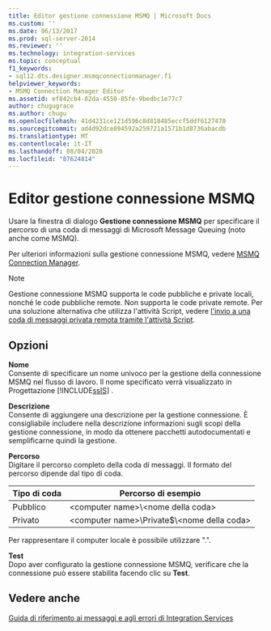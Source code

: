 ```yaml
---
title: Editor gestione connessione MSMQ | Microsoft Docs
ms.custom: ''
ms.date: 06/13/2017
ms.prod: sql-server-2014
ms.reviewer: ''
ms.technology: integration-services
ms.topic: conceptual
f1_keywords:
- sql12.dts.designer.msmqconnectionmanager.f1
helpviewer_keywords:
- MSMQ Connection Manager Editor
ms.assetid: ef842cb4-82da-4550-85fe-9bedbc1e77c7
author: chugugrace
ms.author: chugu
ms.openlocfilehash: 41d4231ce121d596c8d818485eccf5ddf6127470
ms.sourcegitcommit: ad4d92dce894592a259721a1571b1d8736abacdb
ms.translationtype: MT
ms.contentlocale: it-IT
ms.lasthandoff: 08/04/2020
ms.locfileid: "87624814"
---
```

# <a name="msmq-connection-manager-editor"></a>Editor gestione connessione MSMQ
  Usare la finestra di dialogo **Gestione connessione MSMQ** per specificare il percorso di una coda di messaggi di Microsoft Message Queuing (noto anche come MSMQ).  
  
 Per ulteriori informazioni sulla gestione connessione MSMQ, vedere [MSMQ Connection Manager](connection-manager/msmq-connection-manager.md).  
  
> [!NOTE]  
>  Gestione connessione MSMQ supporta le code pubbliche e private locali, nonché le code pubbliche remote. Non supporta le code private remote. Per una soluzione alternativa che utilizza l'attività Script, vedere [l'invio a una coda di messaggi privata remota tramite l'attività Script](control-flow/script-task.md).  
  
## <a name="options"></a>Opzioni  
 **Nome**  
 Consente di specificare un nome univoco per la gestione della connessione MSMQ nel flusso di lavoro. Il nome specificato verrà visualizzato in Progettazione [!INCLUDE[ssIS](../includes/ssis-md.md)] .  
  
 **Descrizione**  
 Consente di aggiungere una descrizione per la gestione connessione. È consigliabile includere nella descrizione informazioni sugli scopi della gestione connessione, in modo da ottenere pacchetti autodocumentati e semplificarne quindi la gestione.  
  
 **Percorso**  
 Digitare il percorso completo della coda di messaggi. Il formato del percorso dipende dal tipo di coda.  
  
|Tipo di coda|Percorso di esempio|  
|----------------|-----------------|  
|Pubblico|\<computer name>\\<nome della coda\>|  
|Privato|\<computer name>\Private$\\<nome della coda\>|  
  
 Per rappresentare il computer locale è possibile utilizzare ".".  
  
 **Test**  
 Dopo aver configurato la gestione connessione MSMQ, verificare che la connessione può essere stabilita facendo clic su **Test**.  
  
## <a name="see-also"></a>Vedere anche  
 [Guida di riferimento ai messaggi e agli errori di Integration Services](../../2014/integration-services/integration-services-error-and-message-reference.md)  
  
  
